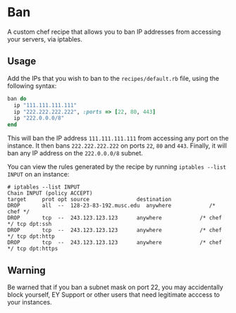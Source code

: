 # Ban

A custom chef recipe that allows you to ban IP addresses from accessing your servers, via iptables.

## Usage

Add the IPs that you wish to ban to the `recipes/default.rb` file, using the following syntax:

```ruby
ban do
  ip "111.111.111.111"
  ip "222.222.222.222", :ports => [22, 80, 443]
  ip "222.0.0.0/8"
end
```

This will ban the IP address `111.111.111.111` from accessing any port on the instance. It then bans `222.222.222.222` on ports `22`, `80` and `443`. Finally, it will ban any IP address on the `222.0.0.0/8` subnet.

You can view the rules generated by the recipe by running `iptables --list INPUT` on an instance:

```
# iptables --list INPUT
Chain INPUT (policy ACCEPT)
target     prot opt source               destination
DROP       all  --  128-23-83-192.musc.edu  anywhere            /* chef */
DROP       tcp  --  243.123.123.123      anywhere            /* chef */ tcp dpt:ssh
DROP       tcp  --  243.123.123.123      anywhere            /* chef */ tcp dpt:http
DROP       tcp  --  243.123.123.123      anywhere            /* chef */ tcp dpt:https
```

## Warning

Be warned that if you ban a subnet mask on port 22, you may accidentally block yourself, EY Support or other users that need legitimate acccess to your instances.